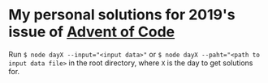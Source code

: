 # My personal solutions for 2019's issue of [Advent of Code](https://adventofcode.com/2019/)

Run `$ node dayX --input="<input data>"` or `$ node dayX --paht="<path to input data file>` in the root directory, where `X` is the day to get solutions for.
